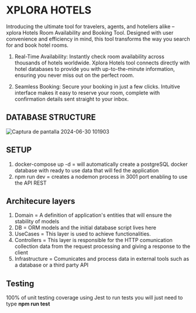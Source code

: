 # XPLORA HOTELS
Introducing the ultimate tool for travelers, agents, and hoteliers alike – xplora Hotels Room Availability and Booking Tool. Designed with user convenience and efficiency in mind, this tool transforms the way you search for and book hotel rooms.
1. Real-Time Availability:
Instantly check room availability across thousands of hotels worldwide. Xplora Hotels tool connects directly with hotel databases to provide you with up-to-the-minute information, ensuring you never miss out on the perfect room.

2. Seamless Booking:
Secure your booking in just a few clicks. Intuitive interface makes it easy to reserve your room, complete with confirmation details sent straight to your inbox.

## DATABASE STRUCTURE
![Captura de pantalla 2024-06-30 101903](https://github.com/rafaOrtega14/xplora-hotels/assets/17182691/fe6e497c-5276-4b7c-b34a-bc7114b15efd)

## SETUP
1. docker-compose up -d = will automatically create a postgreSQL docker database with ready to use data that will fed the application
2. npm run dev = creates a nodemon process in 3001 port enabling to use the API REST

## Architecure layers
1. Domain = A definition of application's entities that will ensure the stability of models
2. DB = ORM models and the initial database script lives here
3. UseCases = This layer is used to achieve functionalities.
4. Controllers = This layer is responsible for the HTTP comunication collection data from the request processing and giving a response to the client
5. Infrastructure = Comunicates and process data in external tools such as a database or a third party API

## Testing
100% of unit testing coverage using Jest to run tests you will just need to type **npm run test**
